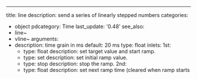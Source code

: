 ---
title: line
description: send a series of linearly stepped numbers
categories:
- object
pdcategory: Time
last_update: '0.48'
see_also:
- line~
- vline~
arguments:
- description: time grain in ms 
  default: 20 ms
  type: float
inlets:
  1st:
  - type: float
    description: set target value and start ramp.
  - type: set <float>
    description: set initial ramp value.
  - type: stop
    description: stop the ramp.
  2nd:
  - type: float
    description: set next ramp time (cleared when ramp starts